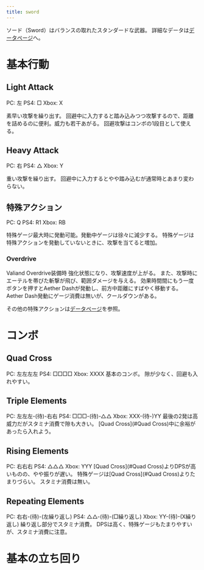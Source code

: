 ```yaml
---
title: sword
---
```

ソード（Sword）はバランスの取れたスタンダードな武器。
詳細なデータは[データページ](/data/sword)へ。

# 基本行動
## Light Attack
PC: 左
PS4: □
Xbox: X

素早い攻撃を繰り出す。
回避中に入力すると踏み込みつつ攻撃するので、距離を詰めるのに便利。威力も若干あがる。
回避攻撃はコンボの1段目として使える。

## Heavy Attack
PC: 右
PS4: △
Xbox: Y

重い攻撃を繰り出す。
回避中に入力するとやや踏み込むが通常時とあまり変わらない。

## 特殊アクション
PC: Q
PS4: R1
Xbox: RB

特殊ゲージ最大時に発動可能。発動中ゲージは徐々に減少する。
特殊ゲージは特殊アクションを発動していないときに、攻撃を当てると増加。

### Overdrive
Valiand Overdrive装備時
強化状態になり、攻撃速度が上がる。
また、攻撃時にエーテルを帯びた斬撃が飛び、範囲ダメージを与える。
効果時間間にもう一度ボタンを押すとAether Dashが発動し、前方中距離にすばやく移動する。
Aether Dash発動にゲージ消費は無いが、クールダウンがある。

その他の特殊アクションは[データページ](/data/sword)を参照。

# コンボ
## Quad Cross
PC: 左左左左
PS4: □□□□
Xbox: XXXX
基本のコンボ。
隙が少なく、回避も入れやすい。

## Triple Elements
PC: 左左左-(待)-右右
PS4: □□□-(待)-△△
Xbox: XXX-(待-)YY
最後の2発は高威力だがスタミナ消費で隙も大きい。
[Quad Cross](#Quad Cross)中に余裕があったら入れよう。

## Rising Elements
PC: 右右右
PS4: △△△
Xbox: YYY
[Quad Cross](#Quad Cross)よりDPSが高いものの、やや振りが遅い。
特殊ゲージは[Quad Cross](#Quad Cross)よりたまりづらい。
スタミナ消費は無い。

## Repeating Elements
PC: 右右-(待)-(左繰り返し)
PS4: △△-(待)-(□繰り返し)
Xbox: YY-(待)-(X繰り返し)
繰り返し部分でスタミナ消費。
DPSは高く、特殊ゲージもたまりやすいが、スタミナ消費に注意。

# 基本の立ち回り
